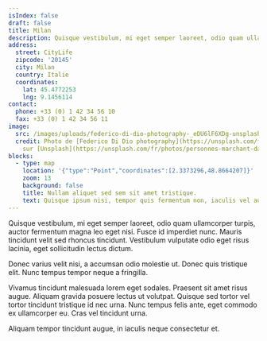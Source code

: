 ```yaml
---
isIndex: false
draft: false
title: Milan
description: Quisque vestibulum, mi eget semper laoreet, odio quam ullamcorper turpis, auctor fermentum magna leo eget nisi. Fusce id imperdiet nunc.
address:
  street: CityLife
  zipcode: '20145'
  city: Milan
  country: Italie
  coordinates:
    lat: 45.4772253
    lng: 9.1456114
contact:
  phone: +33 (0) 1 42 34 56 10
  fax: +33 (0) 1 42 34 56 11
image:
  src: /images/uploads/federico-di-dio-photography-_eDU6lF6XDg-unsplash.jpg
  credit: Photo de [Federico Di Dio photography](https://unsplash.com/fr/@didiofederico_photographer?utm_content=creditCopyText&utm_medium=referral&utm_source=unsplash)
    sur [Unsplash](https://unsplash.com/fr/photos/personnes-marchant-dans-le-couloir-entre-des-batiments-en-beton-brun-pendant-la-journee-_eDU6lF6XDg?utm_content=creditCopyText&utm_medium=referral&utm_source=unsplash)
blocks:
  - type: map
    location: '{"type":"Point","coordinates":[2.3373296,48.8664207]}'
    zoom: 13
    background: false
    title: Nullam aliquet sed sem sit amet tristique.
    text: Quisque ipsum nisi, tempor quis fermentum non, iaculis vel augue.
---
```


Quisque vestibulum, mi eget semper laoreet, odio quam ullamcorper turpis, auctor fermentum magna leo eget nisi. Fusce id imperdiet nunc. Mauris tincidunt velit sed rhoncus tincidunt. Vestibulum vulputate odio eget risus lacinia, eget sollicitudin lectus dictum.

Donec varius velit nisi, a accumsan odio molestie ut. Donec quis tristique elit. Nunc tempus tempor neque a fringilla.

Vivamus tincidunt malesuada lorem eget sodales. Praesent sit amet risus augue. Aliquam gravida posuere lectus ut volutpat. Quisque sed tortor vel tortor tincidunt tristique id nec urna. Nunc tempus felis ante, eget commodo ex ullamcorper eu. Cras vel tincidunt urna.

Aliquam tempor tincidunt augue, in iaculis neque consectetur et.
